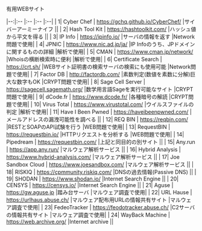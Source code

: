 有用WEBサイト

|--:|:--                  |:--                                 |:--                                       |:--|
|  1| Cyber Chef          | https://gchq.github.io/CyberChef/  |サイバーアーミーナイフ	                    ||
|  2| Hash Tool Kit       | https://hashtoolkit.com/	          |ハッシュ値から平文を得る	                   ||
|  3| IP Info	           | https://ipinfo.io/	                |サーバの情報を返す	                       |Network問題で使用|
|  4| JPNIC	             | https://www.nic.ad.jp/ja/	        |IP Infoのうち、JPドメインに関するものの詳細 |解析で使用|
|  5| CMAN	               | https://www.cman.jp/network/	      |Whoisの横断検索時に便利	                   |解析で使用|
|  6| Certificate Search  | https://crt.sh/                    |WEBサイト証明書の検索サーバの検索にも使用可能 |Network問題で使用|
|  7| Factor DB	         | http://factordb.com/               |素数判定(数値を素数に分解)巨大な数字もOK	   |CRYPT問題で使用|
|  8| Sage Cell Server	   | https://sagecell.sagemath.org/     |数学用言語Sageを実行可能なサイト           |CRYPT問題で使用|
|  9| dCode.fr	           | https://www.dcode.fr/              |各種暗号の解読                            |CRYPT問題で使用|
| 10| Virus Total	       | https://www.virustotal.com/        |ウイルスファイルの判定                     |解析で使用|
| 11| Have I Been Pwned	 | https://haveibeenpwned.com/        |メールアドレスの漏洩可能性を調べる	        ||
| 12| REQ BIN	           | https://reqbin.com/                |RESTとSOAPのAPI試験を行う                 |WEB問題で使用|
| 13| RequestBIN	         | https://requestbin.io/             |HTTPリクエストを分析する                   |WEB問題で使用|
| 14| Pipedream	         | https://requestbin.com/            |上記と同目的の別サイト	                   ||
| 15| Any.run             | https://app.any.run/               |マルウェア解析サービス                     ||
| 16| Hybrid Analysis     | https://www.hybrid-analysis.com/   |マルウェア解析サービス                     ||
| 17| Joe Sandbox Cloud   | https://www.joesandbox.com/        |マルウェア解析サービス                     ||
| 18| RISKIQ              | https://cpmmunity.riskiq.com/      |DNSの過去情報(Passive DNS)                ||
| 19| SHODAN              | https://www.shodan.io/             |Internet Search Engine                   || 
| 20| CENSYS              | https://censys.io/                 |Internet Search Engine                   ||
| 21| Aguse               | https://gw.aguse.jp                |踏み台サーバ                              |マルウェア調査で使用|
| 22| URL Hause           | https://urlhaus.abuse.ch/          |マルウェア配布用URLの情報共有サイト         |マルウェア調査で使用|
| 23| FedeoTracker        | https://feodotracker.abuse.ch/     |C2サーバの情報共有サイト                   |マルウェア調査で使用|
| 24| WayBack Machine     | https://web.archive.org/           |Internet archive                         ||
 
